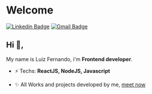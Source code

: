 # Welcome
[![Linkedin Badge](https://img.shields.io/badge/-luizfernandoo-blue?style=flat-square&logo=Linkedin&logoColor=white&link=https://www.linkedin.com/in/luizfernandoo/)](https://www.linkedin.com/in/luizfernandoo/)
[![Gmail Badge](https://img.shields.io/badge/-devfernandoof@gmail.com-c14438?style=flat-square&logo=Mail.Ru&logoColor=white&link=mailto:devfernandoof@gmail.com)](mailto:devfernandoof@gmail.com)
## Hi 👋, 
My name is Luiz Fernando, i'm **Frontend developer**. 

-  ⚡ Techs: **ReactJS, NodeJS, Javascript**

-  ✨ All Works and projects developed by me, [meet now](https://github.com/lfnandoo/all-works)

